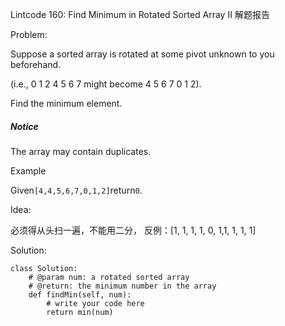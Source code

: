 Lintcode 160: Find Minimum in Rotated Sorted Array II 解题报告

Problem:

Suppose a sorted array is rotated at some pivot unknown to you beforehand.

\(i.e., 0 1 2 4 5 6 7 might become 4 5 6 7 0 1 2\).

Find the minimum element.

##### Notice

The array may contain duplicates.

Example

Given`[4,4,5,6,7,0,1,2]`return`0`.

Idea:

必须得从头扫一遍，不能用二分， 反例：\[1, 1, 1, 1, 0, 1,1, 1, 1, 1\]

Solution:

```
class Solution:
    # @param num: a rotated sorted array
    # @return: the minimum number in the array
    def findMin(self, num):
        # write your code here
        return min(num)
```



